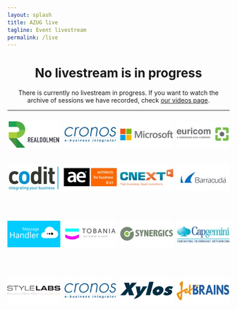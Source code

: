 ```yaml
---
layout: splash
title: AZUG live
tagline: Event livestream
permalink: /live
---
```


<script>
	function refreshData() {
		$.ajax({
            url: 'https://balliauw.blob.core.windows.net/public/azug/azug-live.json?salt=' + (new Date()).toString(),
            dataType: 'jsonp'
        });
	}
	
	function updateStream(data) {
		if (data.IsLive) {
			$('#live').show();
			$('#notlive').hide();
			
			if (data.Speaker) {
				$('#speaker').text(data.Speaker);
			}
			
			if (data.Title) {
				$('#title').text(data.Title);
			}
			
			if (data.EmbedId != '') {
				if ($('#livestream').attr('src') != 'http://www.youtube.com/embed/' + data.EmbedId + '?autoplay=1') {
					$('#livestream').attr('src', 'http://www.youtube.com/embed/' + data.EmbedId + '?autoplay=1');
				}
			}
		} else {			
			$('#notlive').show();
			$('#live').hide();
			$('#livestream').attr('src', '');
			
			if (data.MessageTitle != '') {
				$('#notlive').html('<h1>' + data.MessageTitle + '</h1><p>' + data.MessageBody + '</p>').show();
			} else {
				$('#notlive').html('<h1>No livestream is in progress</h1><p>There is currently no livestream in progress. If you want to watch the archive of sessions we have recorded, check <a href="/videos">our videos page</a>.').show();
			}
		}
	}
	
	$(function() {
		refreshData();
		setInterval(function() {
            refreshData();
		}, 10000);
	});
</script>
<div id="live" style="display: none; text-align: center;">
<h1 id="title"></h1><h2 id="speaker"></h2>
<h3>Questions? Comments? Tweet <a href="https://twitter.com/azugbe" target="_blank">@azugbe</a>!</h3>
<iframe id="livestream" width="560" height="315" src="//www.youtube.com/embed/EYswcoCxE1s" frameborder="0" allowfullscreen></iframe>
</div>
<div id="notlive" style="text-align: center;">
<h1>No livestream is in progress</h1>
<p>There is currently no livestream in progress. If you want to watch the archive of sessions we have recorded, check <a href="/videos">our videos page</a>.</p>
</div>

<hr />

<p style="text-align: center;">
<a href="http://www.realdolmen.com"><img alt="" src="/assets/media/sponsors/logo-realdolmen.jpg" vspace="10" /></a>&nbsp;
<a href="http://www.cronos.be"><img alt="" src="/assets/media/sponsors/logo-cronos.jpg" vspace="10" /></a>&nbsp;
<a href="http://www.microsoft.be"><img alt="" src="/assets/media/sponsors/logo-microsoft.jpg" vspace="10" /></a>&nbsp;
<a href="http://www.euri.com"><img alt="" src="/assets/media/sponsors/logo-euricom.jpg" vspace="10" /></a>

<br />

<a href="http://www.codit.be"><img alt="" src="/assets/media/sponsors/logo-codit.jpg" vspace="10" /></a>&nbsp;
<a href="http://www.ae.be"><img alt="" src="/assets/media/sponsors/logo-ae.jpg" vspace="10" /></a>&nbsp;
<a href="http://www.cnext.eu"><img alt="" src="/assets/media/sponsors/logo-cnext.jpg" vspace="10" /></a>&nbsp;
<a href="http://www.barracuda.com"><img alt="" src="/assets/media/sponsors/logo-barracuda.jpg" vspace="10" /></a>

<br />

<a href="http://www.messagehandler.net"><img alt="" src="/assets/media/sponsors/logo-messagehandler.png" vspace="10" /></a>&nbsp;
<a href="http://www.tobania.be/"><img alt="" src="/assets/media/sponsors/logo-tobania.jpg" vspace="10" /></a>&nbsp;
<a href="http://www.synergics.be"><img alt="" src="/assets/media/sponsors/logo-synergics.jpg" vspace="10" /></a>&nbsp;
<a href="https://www.be.capgemini.com/"><img alt="" src="/assets/media/sponsors/logo-capgemini.jpg" vspace="10" /></a>

<br />

<a href="http://www.stylelabs.com/"><img alt="" src="/assets/media/sponsors/logo-stylelabs.jpg" vspace="10" /></a>&nbsp;
<a href="http://www.cronos.be"><img alt="" src="/assets/media/sponsors/logo-cronos.jpg" vspace="10" /></a>&nbsp;
<a href="http://www.xylos.be"><img alt="" src="/assets/media/sponsors/logo-xylos.jpg" vspace="10" /></a>&nbsp;
<a href="http://www.jetbrains.com"><img alt="" src="/assets/media/sponsors/logo-jetbrains.jpg" vspace="10" /></a>
</p>
